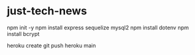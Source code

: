 # just-tech-news

npm init -y
npm install express sequelize mysql2
npm install dotenv 
npm install bcrypt

heroku create
git push heroku main